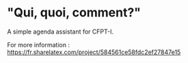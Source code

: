 # "Qui, quoi, comment?" 
A simple agenda assistant for CFPT-I.

For more information :
https://fr.sharelatex.com/project/584561ce58fdc2ef27847e15
